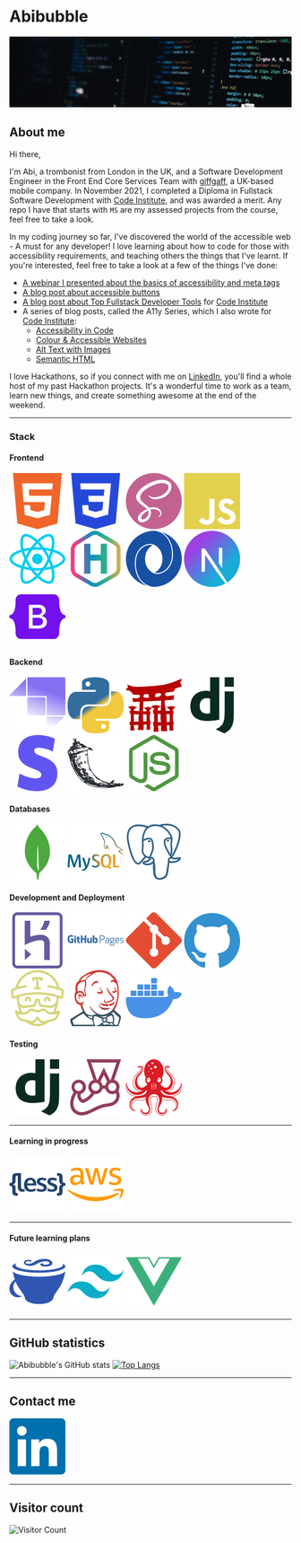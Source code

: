 # Abibubble

![banner](images/banner.jpeg)

## About me

Hi there,

I'm Abi, a trombonist from London in the UK, and a Software Development Engineer in the Front End Core Services Team with [giffgaff](https://www.giffgaff.com), a UK-based mobile company. In November 2021, I completed a Diploma in Fullstack Software Development with [Code Institute](https://codeinstitute.net/), and was awarded a merit. Any repo I have that starts with `MS` are my assessed projects from the course, feel free to take a look.

In my coding journey so far, I've discovered the world of the accessible web - A must for any developer! I love learning about how to code for those with accessibility requirements, and teaching others the things that I've learnt. If you're interested, feel free to take a look at a few of the things I've done:
- [A webinar I presented about the basics of accessibility and meta tags](https://www.youtube.com/watch?v=t-4qqmikIqk)
- [A blog post about accessible buttons](https://www.giffgaff.io/inclusion/the-wonderful-world-of-accessible-buttons)
- [A blog post about Top Fullstack Developer Tools](https://codeinstitute.net/blog/the-top-full-stack-developer-tools/) for [Code Institute](https://codeinstitute.net/)
- A series of blog posts, called the A11y Series, which I also wrote for [Code Institute](https://codeinstitute.net/):
  - [Accessibility in Code](https://codeinstitute.net/blog/accessibility-in-code/)
  - [Colour & Accessible Websites](https://codeinstitute.net/blog/colour-accessible-websites/)
  - [Alt Text with Images](https://codeinstitute.net/blog/alt-text/)
  - [Semantic HTML](https://codeinstitute.net/blog/semantic-html-accessibility/)

I love Hackathons, so if you connect with me on [LinkedIn](https://www.linkedin.com/in/abi-harrison333), you'll find a whole host of my past Hackathon projects. It's a wonderful time to work as a team, learn new things, and create something awesome at the end of the weekend.

---

### Stack

#### **Frontend**

![HTML5](images/html5.svg) ![CSS3](images/css3.svg) ![SASS](images/sass.svg) ![JavaScript](images/javascript.svg) ![React](images/react.svg) ![Hugo](images/hugo.svg) ![JSON](images/json.svg) ![NextJS](images/nextdotjs.svg) ![Bootstrap](images/bootstrap.svg)

#### **Backend**

![Strapi](images/strapi.svg) ![Python](images/python.svg) ![Jinja](images/jinja.svg) ![Django](images/django.svg) ![Stripe](images/stripe.svg) ![Flask](images/flask.svg) ![NodeJS](images/nodedotjs.svg)

#### **Databases**

![MongoDB](images/mongodb.svg) ![MySQL](images/mysql.svg) ![PostgreSQL](images/postgresql.svg)

#### **Development and Deployment**

![Heroku](images/heroku.svg) ![GitHub Pages](images/githubpages.svg) ![Git](images/git.svg) ![GitHub](images/github.svg) ![TravisCI](images/travisci.svg) ![Jenkins](images/jenkins.svg) ![Docker](images/docker.svg)

#### **Testing**

![Django Testing](images/django.svg) ![Jest Testing](images/jest.svg) ![Testing library](images/testinglibrary.svg)

---

#### **Learning in progress**

![Less](images/less.svg) ![Amazon AWS](images/amazonaws.svg)

---

#### **Future learning plans**

![CoffeeScript](images/coffeescript.svg) ![TailwindCSS](images/tailwindcss.svg) ![VueJS](images/vuedotjs.svg)

---

## GitHub statistics

![Abibubble's GitHub stats](https://github-readme-stats.vercel.app/api?username=Abibubble&show_icons=true&theme=onedark&card_width=150) [![Top Langs](https://github-readme-stats.vercel.app/api/top-langs/?username=Abibubble&hide=html&theme=onedark&layout=compact)](https://github.com/anuraghazra/github-readme-stats)

---

## Contact me

[![LinkedIn](images/linkedin.svg)](https://www.linkedin.com/in/abi-harrison333)

---

## Visitor count

![Visitor Count](https://profile-counter.glitch.me/abibubble/count.svg)
